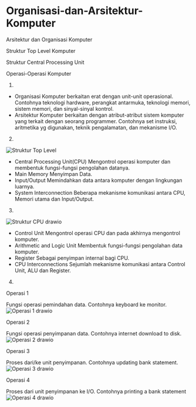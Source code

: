 # Organisasi-dan-Arsitektur-Komputer
 Arsitektur dan Organisasi Komputer

 Struktur Top Level Komputer
 
 Struktur Central Processing Unit
 
 Operasi-Operasi Komputer



1.

* Organisasi Komputer berkaitan erat dengan unit-unit operasional. Contohnya teknologi hardware, perangkat antarmuka, teknologi 
  memori, sistem memori, dan sinyal-sinyal kontrol.
* Arsitektur Komputer berkaitan dengan atribut-atribut sistem komputer yang terkait dengan seorang programmer. Contohnya set 
  instruksi, aritmetika yg digunakan, teknik pengalamatan, dan mekanisme I/O.


2.

![Struktur Top Level](https://github.com/Nirotaaa/Organisasi-dan-Arsitektur-Komputer/assets/148736906/6aaab79a-0f6d-4755-b462-2df1298e2d90)
* Central Processing Unit(CPU)
   Mengontrol operasi komputer dan membentuk fungsi-fungsi pengolahan datanya.
* Main Memory
   Menyimpan Data.
* Input/Output 
   Memindahkan data antara komputer dengan lingkungan luarnya.
* System Interconnection
   Beberapa mekanisme komunikasi antara CPU, Memori utama dan Input/Output.

  
3.

![Struktur CPU drawio](https://github.com/Nirotaaa/Organisasi-dan-Arsitektur-Komputer/assets/148736906/7142a681-45e8-4732-b49d-a38f4ff8067c)
* Control Unit
  Mengontrol operasi CPU dan pada akhirnya mengontrol komputer.
* Arithmetic and Logic Unit 
  Membentuk fungsi-fungsi pengolahan data komputer.
* Register
   Sebagai penyimpan internal bagi CPU.
* CPU Interconnections
  Sejumlah mekanisme komunikasi antara Control Unit, ALU dan Register.


4.

 Operasi 1

 Fungsi operasi pemindahan data.
 Contohnya keyboard ke monitor.    
 ![Operasi 1 drawio](https://github.com/Nirotaaa/Organisasi-dan-Arsitektur-Komputer/assets/148736906/eeeb57fe-3729-4884-aaae-d061f5e2597b)

 Operasi 2

 Fungsi operasi penyimpanan data.
 Contohnya internet download to disk.
 ![Operasi 2 drawio](https://github.com/Nirotaaa/Organisasi-dan-Arsitektur-Komputer/assets/148736906/13f2aaf8-20a3-4fef-8072-2a624e846c2e)

 Operasi 3

 Proses dari/ke unit penyimpanan.
 Contohnya updating bank statement.
 ![Operasi 3 drawio](https://github.com/Nirotaaa/Organisasi-dan-Arsitektur-Komputer/assets/148736906/f0a1c83a-2e09-463b-8131-91240168507f)

 Operasi 4

 Proses dari unit penyimpanan ke I/O.
 Contohnya printing a bank statement
 ![Operasi 4 drawio](https://github.com/Nirotaaa/Organisasi-dan-Arsitektur-Komputer/assets/148736906/d4173acf-2acd-427d-be69-308e9cf3cd1c)



 

